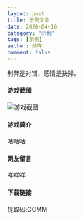 ```yaml
---
layout: post
title: 示例文章
date: 2020-04-16
category: "示例"
tags: [示例]
author: 妙咩
comment: false
---
```


利弊是对错，感情是抉择。

#### 游戏截图

![游戏截图](https://cdn.jsdelivr.net/gh/mierenai/mierenai.github.io/assets/cv1_1.jpg)

#### 游戏简介

咕咕咕

#### 网友留言

咩咩咩

#### 下载链接

<div class="hide-on-small-only">
  <a href="#" class="waves-effect waves-light btn blue tooltipped" data-position="bottom" data-delay="20" data-tooltip="Download on BaiduNetdisk"><i class="mdi mdi-cloud-circle white-text"></i></a> 提取码:GGMM<br>
  <a href="#" class="waves-effect waves-light btn blue tooltipped" data-position="bottom" data-delay="20" data-tooltip="Download on Sharepoint"><i class="mdi mdi-cloud-download white-text"></i></a>
</div>
